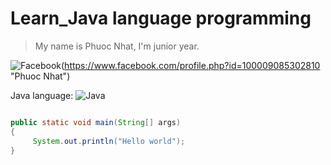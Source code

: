 # Learn_Java language programming
> My name is Phuoc Nhat, I'm junior year.


![Facebook](https://img.icons8.com/cute-clipart/64/000000/facebook-new.png)(https://www.facebook.com/profile.php?id=100009085302810 "Phuoc Nhat")

Java language:  ![Java](https://img.icons8.com/color/60/000000/java-coffee-cup-logo.png)


 ```Java
 
 public static void main(String[] args)
 {
      System.out.println("Hello world");
 }
 ```

